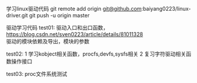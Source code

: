 学习linux驱动代码
git remote add origin git@github.com:baiyang0223/linux-driver.git
git push -u origin master


驱动学习代码
test01: 驱动入口和出口函数，https://blog.csdn.net/sven0223/article/details/81011328  
        驱动的模块依赖及导出，模块的参数


test02: 1 学习kobject相关函数，procfs,devfs,sysfs相关
        2 复习字符驱动相关函数操作接口

test03: proc文件系统测试
